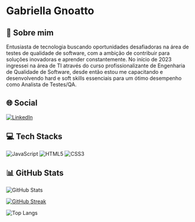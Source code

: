 # Gabriella Gnoatto
## 🌈 Sobre mim
Entusiasta de tecnologia buscando oportunidades desafiadoras na área de testes de qualidade de software, com a ambição de contribuir para soluções inovadoras e aprender constantemente. No início de 2023 ingressei na área de TI através do curso profissionalizante de Engenharia de Qualidade de Software, desde então estou me capacitando e desenvolvendo hard e soft skills essenciais para um ótimo desempenho como Analista de Testes/QA.

## 🌐 Social
[![LinkedIn](https://img.shields.io/badge/LinkedIn-000?style=for-the-badge&logo=linkedin)](https://www.linkedin.com/in/gabriellagnoatto/)

## 💻 Tech Stacks
![JavaScript](https://img.shields.io/badge/javascript-000.svg?style=for-the-badge&logo=javascript) ![HTML5](https://img.shields.io/badge/html5-000.svg?style=for-the-badge&logo=html5) ![CSS3](https://img.shields.io/badge/css3-000.svg?style=for-the-badge&logo=css3)
## 📊 GitHub Stats
![GitHub Stats](https://github-readme-stats.vercel.app/api?username=alleirbagg&theme=dark&show_icons=true)

[![GitHub Streak](https://streak-stats.demolab.com/?user=alleirbagg&theme=dark)](https://git.io/streak-stats)

![Top Langs](https://github-readme-stats-git-masterrstaa-rickstaa.vercel.app/api/top-langs/?username=alleirbagg&theme=dark)

